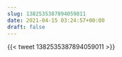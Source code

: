 ```yaml
---
slug: 1382535387894059011
date: 2021-04-15 03:24:57+00:00
draft: false
---
```


{{< tweet 1382535387894059011 >}}
